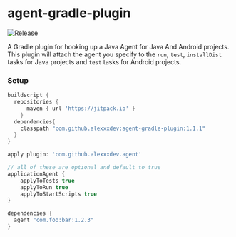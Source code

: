 # agent-gradle-plugin
[![Release](https://jitpack.io/v/alexxxdev/agent-gradle-plugin.svg)](https://jitpack.io/#alexxxdev/agent-gradle-plugin)

A Gradle plugin for hooking up a Java Agent for Java And Android projects.
This plugin will attach the agent you specify to the `run`, `test`, `installDist` tasks for Java projects and `test` tasks for Android projects.

### Setup
```Groovy
buildscript {
  repositories {	
	  maven { url 'https://jitpack.io' }
	}
  dependencies{
    classpath "com.github.alexxxdev:agent-gradle-plugin:1.1.1"
  }
}

apply plugin: 'com.github.alexxxdev.agent'

// all of these are optional and default to true
applicationAgent {
	applyToTests true
	applyToRun true
	applyToStartScripts true
}

dependencies { 
  agent "com.foo:bar:1.2.3"
}
